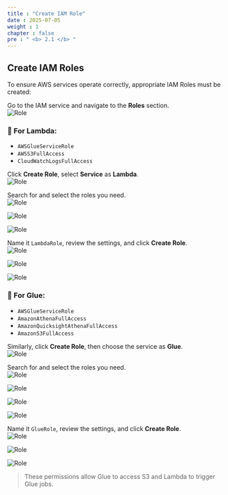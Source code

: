 ```yaml
---
title : "Create IAM Role"
date : 2025-07-05
weight : 1
chapter : false
pre : " <b> 2.1 </b> "
---
```


## Create IAM Roles

To ensure AWS services operate correctly, appropriate IAM Roles must be created:

Go to the IAM service and navigate to the **Roles** section.  
![Role](images/02/021/1.png?featherlight=false&width=90pc)

### 🔹 For Lambda:
- `AWSGlueServiceRole`
- `AWSS3FullAccess`
- `CloudWatchLogsFullAccess`

Click **Create Role**, select **Service** as **Lambda**.  
![Role](images/02/021/2.png?featherlight=false&width=90pc)

Search for and select the roles you need.  
![Role](images/02/021/3.png?featherlight=false&width=90pc)

![Role](images/02/021/4.png?featherlight=false&width=90pc)

![Role](images/02/021/5.png?featherlight=false&width=90pc)

Name it `LambdaRole`, review the settings, and click **Create Role**.  
![Role](images/02/021/6.png?featherlight=false&width=90pc)

![Role](images/02/021/7.png?featherlight=false&width=90pc)

![Role](images/02/021/8.png?featherlight=false&width=90pc)

### 🔹 For Glue:
- `AWSGlueServiceRole`
- `AmazonAthenaFullAccess`
- `AmazonQuicksightAthenaFullAccess`
- `AmazonS3FullAccess`

Similarly, click **Create Role**, then choose the service as **Glue**.  
![Role](images/02/021/9.png?featherlight=false&width=90pc)

Search for and select the roles you need.  
![Role](images/02/021/10.png?featherlight=false&width=90pc)

![Role](images/02/021/11.png?featherlight=false&width=90pc)

![Role](images/02/021/12.png?featherlight=false&width=90pc)

![Role](images/02/021/13.png?featherlight=false&width=90pc)

Name it `GlueRole`, review the settings, and click **Create Role**.  
![Role](images/02/021/14.png?featherlight=false&width=90pc)

![Role](images/02/021/15.png?featherlight=false&width=90pc)

![Role](images/02/021/16.png?featherlight=false&width=90pc)


> These permissions allow Glue to access S3 and Lambda to trigger Glue jobs.
